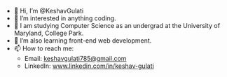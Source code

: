 - 👋 Hi, I’m @KeshavGulati
- 👀 I’m interested in anything coding.
- 🏫 I am studying Computer Science as an undergrad at the University of Maryland, College Park.
- 🌱 I’m also learning front-end web development.
- 📫 How to reach me: 
  - Email: keshavgulati785@gmail.com
  - LinkedIn: www.linkedin.com/in/keshav-gulati

<!---
KeshavGulati/KeshavGulati is a ✨ special ✨ repository because its `README.md` (this file) appears on your GitHub profile.
You can click the Preview link to take a look at your changes.
--->
